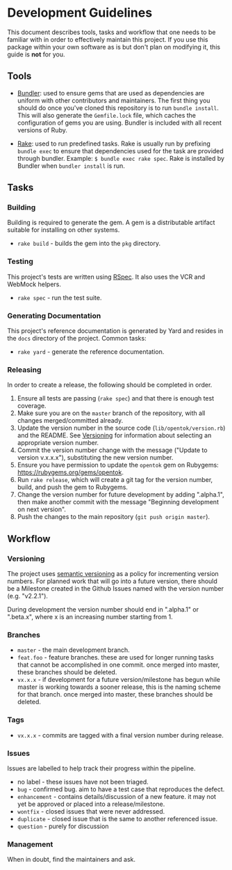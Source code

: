# Development Guidelines

This document describes tools, tasks and workflow that one needs to be familiar with in order to effectively maintain
this project. If you use this package within your own software as is but don't plan on modifying it, this guide is
**not** for you.

## Tools

*  [Bundler](http://bundler.io): used to ensure gems that are used as dependencies are uniform with other contributors
   and maintainers. The first thing you should do once you've cloned this repository is to run `bundle install`. This
   will also generate the `Gemfile.lock` file, which caches the configuration of gems you are using. Bundler is
   included with all recent versions of Ruby.

*  [Rake](http://rake.rubyforge.org/): used to run predefined tasks. Rake is usually run by prefixing `bundle exec` to
   ensure that dependencies used for the task are provided through bundler. Example: `$ bundle exec rake spec`. Rake
   is installed by Bundler when `bundler install` is run.

## Tasks

### Building

Building is required to generate the gem. A gem is a distributable artifact suitable for installing on other systems.

*  `rake build` - builds the gem into the `pkg` directory.

### Testing

This project's tests are written using [RSpec](http://rspec.info/). It also uses the VCR and WebMock helpers.

*  `rake spec` - run the test suite.

### Generating Documentation

This project's reference documentation is generated by Yard and resides in the `docs` directory of the project.
Common tasks:

*  `rake yard` - generate the reference documentation.

### Releasing

In order to create a release, the following should be completed in order.

1. Ensure all tests are passing (`rake spec`) and that there is enough test coverage.
1. Make sure you are on the `master` branch of the repository, with all changes merged/committed already.
1. Update the version number in the source code (`lib/opentok/version.rb`) and the README. See [Versioning](#versioning) for
   information about selecting an appropriate version number.
1. Commit the version number change with the message ("Update to version v.x.x.x"), substituting the new version number.
1. Ensure you have permission to update the `opentok` gem on Rubygems: <https://rubygems.org/gems/opentok>.
1. Run `rake release`, which will create a git tag for the version number, build, and push the gem to Rubygems.
1. Change the version number for future development by adding ".alpha.1", then make another commit with the message
   "Beginning development on next version".
1. Push the changes to the main repository (`git push origin master`).

## Workflow

### Versioning

The project uses [semantic versioning](http://semver.org/) as a policy for incrementing version numbers. For planned
work that will go into a future version, there should be a Milestone created in the Github Issues named with the version
number (e.g. "v2.2.1").

During development the version number should end in ".alpha.1" or ".beta.x", where x is an increasing number starting
from 1.

### Branches

*  `master` - the main development branch.
*  `feat.foo` - feature branches. these are used for longer running tasks that cannot be accomplished in one commit.
   once merged into master, these branches should be deleted.
*  `vx.x.x` - if development for a future version/milestone has begun while master is working towards a sooner
   release, this is the naming scheme for that branch. once merged into master, these branches should be deleted.

### Tags

*  `vx.x.x` - commits are tagged with a final version number during release.

### Issues

Issues are labelled to help track their progress within the pipeline.

*  no label - these issues have not been triaged.
*  `bug` - confirmed bug. aim to have a test case that reproduces the defect.
*  `enhancement` - contains details/discussion of a new feature. it may not yet be approved or placed into a
   release/milestone.
*  `wontfix` - closed issues that were never addressed.
*  `duplicate` - closed issue that is the same to another referenced issue.
*  `question` - purely for discussion

### Management

When in doubt, find the maintainers and ask.
